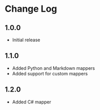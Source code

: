 # Change Log

## 1.0.0
- Initial release

## 1.1.0
- Added Python and Markdown mappers
- Added support for custom mappers

## 1.2.0
- Added C# mapper